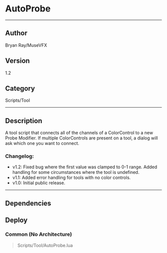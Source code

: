 # AutoProbe
___

## Author
Bryan Ray/MuseVFX

## Version
1.2

## Category
Scripts/Tool

___

## Description
<p>A tool script that connects all of the channels of a ColorControl to a new Probe Modifier. If multiple ColorControls are present on a tool, a dialog will ask which one you want to connect.</p>
</p>
<h3>Changelog:</h3>

	
<ul>
	<li>v1.2: Fixed bug where the first value was clamped to 0-1 range. Added handling for some circumstances where the tool is undefined.</li>
	<li>v1.1: Added error handling for tools with no color controls.</li>
	<li>v1.0: Initial public release.</li>
</ul>

___

## Dependencies

## Deploy

### Common (No Architecture)

> Scripts/Tool/AutoProbe.lua  
